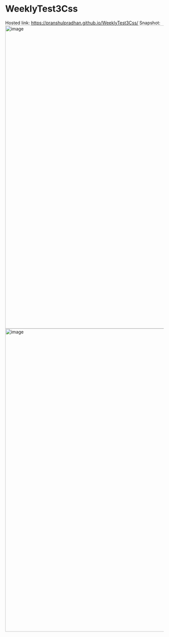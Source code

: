 # WeeklyTest3Css
Hosted link: https://pranshulpradhan.github.io/WeeklyTest3Css/
Snapshot:
<img width="960" alt="image" src="https://github.com/pranshulpradhan/WeeklyTest3Css/assets/139995434/4775e686-0f56-4a2c-a992-2b694b4f7ce7">
<img width="960" alt="image" src="https://github.com/pranshulpradhan/WeeklyTest3Css/assets/139995434/6d87dc91-75db-4874-80ff-b454cc4c5e26">



